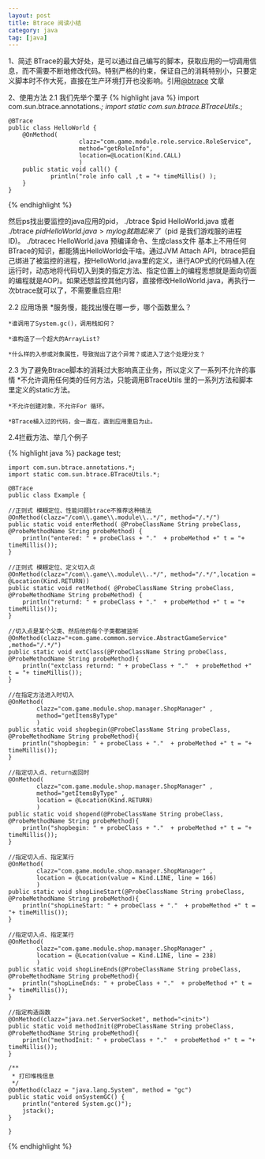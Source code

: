 ```yaml
---
layout: post
title: Btrace 阅读小结
category: java
tag: [java]
---
```


1、简述
	BTrace的最大好处，是可以通过自己编写的脚本，获取应用的一切调用信息，而不需要不断地修改代码。特别严格的约束，保证自己的消耗特别小，只要定义脚本时不作大死，直接在生产环境打开也没影响。引用[@btrace](http://calvin1978.blogcn.com/articles/btrace1.html) 文章

2、使用方法
2.1 我们先举个栗子
{% highlight java %}
	import com.sun.btrace.annotations.*;
	import static com.sun.btrace.BTraceUtils.*;

	@BTrace
	public class HelloWorld {
        @OnMethod(
                        clazz="com.game.module.role.service.RoleService",
                        method="getRoleInfo",
                        location=@Location(Kind.CALL)
                        )
        public static void call() {
                println("role info call ,t = "+ timeMillis() );
        }
	}
{% endhighlight %}



然后ps找出要监控的java应用的pid，
./btrace $pid HelloWorld.java  或者 
./btrace $pid HelloWorld.java > mylog 就跑起来了（$pid 是我们游戏服的进程ID)。
./btracec HelloWorld.java 预编译命令、生成class文件
基本上不用任何BTrace的知识，都能猜出HelloWorld会干啥。通过JVM Attach API，btrace把自己绑进了被监控的进程，按HelloWorld.java里的定义，进行AOP式的代码植入(在运行时，动态地将代码切入到类的指定方法、指定位置上的编程思想就是面向切面的编程就是AOP)。如果还想监控其他内容，直接修改HelloWorld.java，再执行一次btrace就可以了，不需要重启应用!
	
	
2.2 应用场景
	*服务慢，能找出慢在哪一步，哪个函数里么？
		
	*谁调用了System.gc()，调用栈如何？
	
	*谁构造了一个超大的ArrayList?

	*什么样的入参或对象属性，导致抛出了这个异常？或进入了这个处理分支？
	
	
2.3 为了避免Btrace脚本的消耗过大影响真正业务，所以定义了一系列不允许的事情
	*不允许调用任何类的任何方法，只能调用BTraceUtils 里的一系列方法和脚本里定义的static方法。
		
	*不允许创建对象，不允许For 循环。
		
	*BTrace植入过的代码，会一直在，直到应用重启为止。

2.4拦截方法、举几个例子
	
	
	
{% highlight java %}
	package test;

	import com.sun.btrace.annotations.*;
	import static com.sun.btrace.BTraceUtils.*;

	@BTrace
	public class Example {

	//正则式 模糊定位、性能问题btrace不推荐这种搞法
	@OnMethod(clazz="/com\\.game\\.module\\..*/", method="/.*/")
	public static void enterMethod( @ProbeClassName String probeClass, @ProbeMethodName String probeMethod) {
		println("entered: " + probeClass + "."  + probeMethod +" t = "+ timeMillis());
	}

	//正则式 模糊定位、定义切入点
	@OnMethod(clazz="/com\\.game\\.module\\..*/", method="/.*/",location = @Location(Kind.RETURN))
	public static void retMethod( @ProbeClassName String probeClass, @ProbeMethodName String probeMethod) {
		println("returnd: " + probeClass + "."  + probeMethod +" t = "+ timeMillis());
	}

	//切入点是某个父类、然后他的每个子类都被监听
	@OnMethod(clazz="+com.game.common.service.AbstractGameService" ,method="/.*/")
	public static void extClass(@ProbeClassName String probeClass, @ProbeMethodName String probeMethod){
		println("extclass returnd: " + probeClass + "."  + probeMethod +" t = "+ timeMillis());
	}	
	
	//在指定方法进入时切入
	@OnMethod(
			clazz="com.game.module.shop.manager.ShopManager" ,
			method="getItemsByType"
			)
	public static void shopbegin(@ProbeClassName String probeClass, @ProbeMethodName String probeMethod){
		println("shopbegin: " + probeClass + "."  + probeMethod +" t = "+ timeMillis());
	}	

	//指定切入点、return返回时
	@OnMethod(
			clazz="com.game.module.shop.manager.ShopManager" ,
			method="getItemsByType" ,
			location = @Location(Kind.RETURN)
			)
	public static void shopend(@ProbeClassName String probeClass, @ProbeMethodName String probeMethod){
		println("shopbegin: " + probeClass + "."  + probeMethod +" t = "+ timeMillis());
	}

	//指定切入点、指定某行
	@OnMethod(
			clazz="com.game.module.shop.manager.ShopManager" ,
			location = @Location(value = Kind.LINE, line = 166)
			)
	public static void shopLineStart(@ProbeClassName String probeClass, @ProbeMethodName String probeMethod){
		println("shopLineStart: " + probeClass + "."  + probeMethod +" t = "+ timeMillis());
	}
	
	//指定切入点、指定某行
	@OnMethod(
			clazz="com.game.module.shop.manager.ShopManager" ,
			location = @Location(value = Kind.LINE, line = 238)
			)
	public static void shopLineEnds(@ProbeClassName String probeClass, @ProbeMethodName String probeMethod){
		println("shopLineEnds: " + probeClass + "."  + probeMethod +" t = "+ timeMillis());
	}
	
	//指定构造函数
	@OnMethod(clazz="java.net.ServerSocket", method="<init>")
	public static void methodInit(@ProbeClassName String probeClass, @ProbeMethodName String probeMethod){
		println("methodInit: " + probeClass + "."  + probeMethod +" t = "+ timeMillis());
	}

	/**
	 * 打印堆栈信息
	 */
	@OnMethod(clazz = "java.lang.System", method = "gc")
	public static void onSystemGC() {
	    println("entered System.gc()");
	    jstack();
	}
	
	}
{% endhighlight %}
	
	
	
	
	
	


